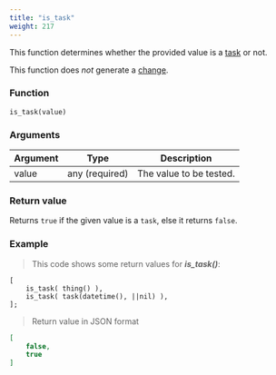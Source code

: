 ```yaml
---
title: "is_task"
weight: 217
---
```


This function determines whether the provided value is a [task](../../data-types/task) or not.

This function does *not* generate a [change](../../overview/changes).

### Function

`is_task(value)`

### Arguments

Argument | Type | Description
-------- | ---- | -----------
value | any (required) | The value to be tested.

### Return value

Returns `true` if the given value is a `task`, else it returns `false`.

### Example

> This code shows some return values for ***is_task()***:

```thingsdb,json_response
[
    is_task( thing() ),
    is_task( task(datetime(), ||nil) ),
];
```

> Return value in JSON format

```json
[
    false,
    true
]
```
